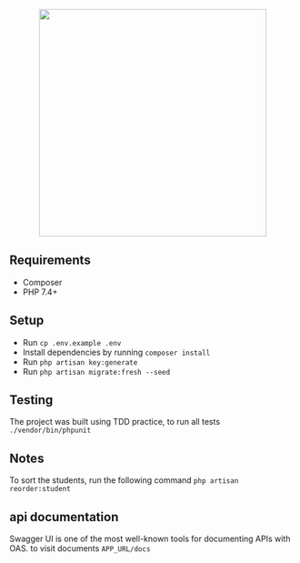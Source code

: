 <p align="center"><a href="https://laravel.com" target="_blank"><img src="https://raw.githubusercontent.com/laravel/art/master/logo-lockup/5%20SVG/2%20CMYK/1%20Full%20Color/laravel-logolockup-cmyk-red.svg" width="400"></a></p>

## Requirements

- Composer
- PHP 7.4+

## Setup

- Run `cp .env.example .env`
- Install dependencies by running `composer install`
- Run `php artisan key:generate`
- Run `php artisan migrate:fresh --seed`

## Testing

The project was built using TDD practice, to run all tests `./vendor/bin/phpunit`

## Notes

To sort the students, run the following command  `php artisan reorder:student`

## api documentation

Swagger UI is one of the most well-known tools for documenting APIs with OAS.
to visit documents `APP_URL/docs`
